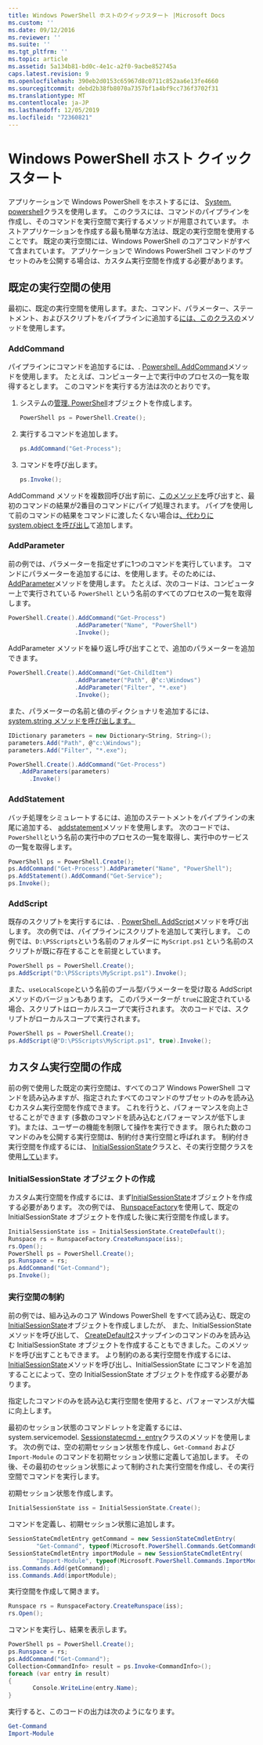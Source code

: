 ```yaml
---
title: Windows PowerShell ホストのクイックスタート |Microsoft Docs
ms.custom: ''
ms.date: 09/12/2016
ms.reviewer: ''
ms.suite: ''
ms.tgt_pltfrm: ''
ms.topic: article
ms.assetid: 5a134b81-bd0c-4e1c-a2f0-9acbe852745a
caps.latest.revision: 9
ms.openlocfilehash: 390eb2d0153c65967d8c0711c852aa6e13fe4660
ms.sourcegitcommit: debd2b38fb8070a7357bf1a4bf9cc736f3702f31
ms.translationtype: MT
ms.contentlocale: ja-JP
ms.lasthandoff: 12/05/2019
ms.locfileid: "72360821"
---
```

# <a name="windows-powershell-host-quickstart"></a>Windows PowerShell ホスト クイック スタート

アプリケーションで Windows PowerShell をホストするには、 [System. powershell](/dotnet/api/System.Management.Automation.PowerShell)クラスを使用します。
このクラスには、コマンドのパイプラインを作成し、そのコマンドを実行空間で実行するメソッドが用意されています。
ホストアプリケーションを作成する最も簡単な方法は、既定の実行空間を使用することです。
既定の実行空間には、Windows PowerShell のコアコマンドがすべて含まれています。
アプリケーションで Windows PowerShell コマンドのサブセットのみを公開する場合は、カスタム実行空間を作成する必要があります。

## <a name="using-the-default-runspace"></a>既定の実行空間の使用

最初に、既定の実行空間を使用します。また、コマンド、パラメーター、ステートメント、およびスクリプトをパイプラインに追加する[には、このクラスの](/dotnet/api/System.Management.Automation.PowerShell)メソッドを使用します。

### <a name="addcommand"></a>AddCommand

パイプラインにコマンドを追加するには、. [Powershell. AddCommand](/dotnet/api/System.Management.Automation.PowerShell.AddCommand)メソッドを使用します。
たとえば、コンピューター上で実行中のプロセスの一覧を取得するとします。
このコマンドを実行する方法は次のとおりです。

1. システムの[管理. PowerShell](/dotnet/api/System.Management.Automation.PowerShell)オブジェクトを作成します。

   ```csharp
   PowerShell ps = PowerShell.Create();
   ```

2. 実行するコマンドを追加します。

   ```csharp
   ps.AddCommand("Get-Process");
   ```

3. コマンドを呼び出します。

   ```csharp
   ps.Invoke();
   ```

AddCommand メソッドを複数回呼び出す前に、[このメソッドを](/dotnet/api/System.Management.Automation.PowerShell.Invoke)呼び出すと、最初のコマンドの結果が2番目のコマンドにパイプ処理されます。
パイプを使用して前のコマンドの結果をコマンドに渡したくない場合は[、代わりに system.object を呼び出し](/dotnet/api/System.Management.Automation.PowerShell.AddStatement)て追加します。

### <a name="addparameter"></a>AddParameter

前の例では、パラメーターを指定せずに1つのコマンドを実行しています。
コマンドにパラメーターを追加するには、を使用します。そのためには、 [AddParameter](/dotnet/api/System.Management.Automation.PSCommand.AddParameter)メソッドを使用します。
たとえば、次のコードは、コンピューター上で実行されている `PowerShell` という名前のすべてのプロセスの一覧を取得します。

```csharp
PowerShell.Create().AddCommand("Get-Process")
                   .AddParameter("Name", "PowerShell")
                   .Invoke();
```

AddParameter メソッドを繰り返し呼び出すことで、追加のパラメーターを追加できます。

```csharp                   
PowerShell.Create().AddCommand("Get-ChildItem")
                   .AddParameter("Path", @"c:\Windows")
                   .AddParameter("Filter", "*.exe")
                   .Invoke();
```

また、パラメーターの名前と値のディクショナリを追加するには、 [system.string メソッドを呼び出します。](/dotnet/api/System.Management.Automation.PowerShell.AddParameters)

```csharp
IDictionary parameters = new Dictionary<String, String>();
parameters.Add("Path", @"c:\Windows");
parameters.Add("Filter", "*.exe");

PowerShell.Create().AddCommand("Get-Process")
   .AddParameters(parameters)
      .Invoke()

```

### <a name="addstatement"></a>AddStatement

バッチ処理をシミュレートするには、追加のステートメントをパイプラインの末尾に追加する、 [addstatement](/dotnet/api/System.Management.Automation.PowerShell.AddStatement)メソッドを使用します。
次のコードでは、`PowerShell`という名前の実行中のプロセスの一覧を取得し、実行中のサービスの一覧を取得します。

```csharp
PowerShell ps = PowerShell.Create();
ps.AddCommand("Get-Process").AddParameter("Name", "PowerShell");
ps.AddStatement().AddCommand("Get-Service");
ps.Invoke();
```

### <a name="addscript"></a>AddScript

既存のスクリプトを実行するには、. [PowerShell. AddScript](/dotnet/api/System.Management.Automation.PowerShell.AddScript)メソッドを呼び出します。
次の例では、パイプラインにスクリプトを追加して実行します。
この例では、`D:\PSScripts`という名前のフォルダーに `MyScript.ps1` という名前のスクリプトが既に存在することを前提としています。

```csharp
PowerShell ps = PowerShell.Create();
ps.AddScript("D:\PSScripts\MyScript.ps1").Invoke();
```

また、`useLocalScope`という名前のブール型パラメーターを受け取る AddScript メソッドのバージョンもあります。
このパラメーターが `true`に設定されている場合、スクリプトはローカルスコープで実行されます。
次のコードでは、スクリプトがローカルスコープで実行されます。

```csharp
PowerShell ps = PowerShell.Create();
ps.AddScript(@"D:\PSScripts\MyScript.ps1", true).Invoke();
```

## <a name="creating-a-custom-runspace"></a>カスタム実行空間の作成

前の例で使用した既定の実行空間は、すべてのコア Windows PowerShell コマンドを読み込みますが、指定されたすべてのコマンドのサブセットのみを読み込むカスタム実行空間を作成できます。
これを行うと、パフォーマンスを向上させることができます (多数のコマンドを読み込むとパフォーマンスが低下します)。または、ユーザーの機能を制限して操作を実行できます。
限られた数のコマンドのみを公開する実行空間は、制約付き実行空間と呼ばれます。
制約付き実行空間を作成するには、 [InitialSessionState](/dotnet/api/System.Management.Automation.Runspaces.InitialSessionState)クラスと、その実行空間クラスを使用[してい](/dotnet/api/System.Management.Automation.Runspaces.Runspace)ます。

### <a name="creating-an-initialsessionstate-object"></a>InitialSessionState オブジェクトの作成

カスタム実行空間を作成するには、まず[InitialSessionState](/dotnet/api/System.Management.Automation.Runspaces.InitialSessionState)オブジェクトを作成する必要があります。
次の例では、 [RunspaceFactory](/dotnet/api/System.Management.Automation.Runspaces.RunspaceFactory)を使用して、既定の InitialSessionState オブジェクトを作成した後に実行空間を作成します。

```csharp
InitialSessionState iss = InitialSessionState.CreateDefault();
Runspace rs = RunspaceFactory.CreateRunspace(iss);
rs.Open();
PowerShell ps = PowerShell.Create();
ps.Runspace = rs;
ps.AddCommand("Get-Command");
ps.Invoke();
```

### <a name="constraining-the-runspace"></a>実行空間の制約

前の例では、組み込みのコア Windows PowerShell をすべて読み込む、既定の[InitialSessionState](/dotnet/api/System.Management.Automation.Runspaces.InitialSessionState)オブジェクトを作成しましたが、
また、InitialSessionState メソッドを呼び出して、 [CreateDefault2](/dotnet/api/System.Management.Automation.Runspaces.InitialSessionState.CreateDefault2)スナップインのコマンドのみを読み込む InitialSessionState オブジェクトを作成することもできました。このメソッドを呼び出すこともできます。
より制約のある実行空間を作成するには、 [InitialSessionState](/dotnet/api/System.Management.Automation.Runspaces.InitialSessionState.Create)メソッドを呼び出し、InitialSessionState にコマンドを追加することによって、空の InitialSessionState オブジェクトを作成する必要があります。

指定したコマンドのみを読み込む実行空間を使用すると、パフォーマンスが大幅に向上します。

最初のセッション状態のコマンドレットを定義するには、system.servicemodel. [Sessionstatecmd・ entry](/dotnet/api/System.Management.Automation.Runspaces.SessionStateCmdletEntry)クラスのメソッドを使用します。
次の例では、空の初期セッション状態を作成し、`Get-Command` および `Import-Module` のコマンドを初期セッション状態に定義して追加します。
その後、その最初のセッション状態によって制約された実行空間を作成し、その実行空間でコマンドを実行します。

初期セッション状態を作成します。

```csharp
InitialSessionState iss = InitialSessionState.Create();
```

コマンドを定義し、初期セッション状態に追加します。

```csharp
SessionStateCmdletEntry getCommand = new SessionStateCmdletEntry(
        "Get-Command", typeof(Microsoft.PowerShell.Commands.GetCommandCommand), "");
SessionStateCmdletEntry importModule = new SessionStateCmdletEntry(
        "Import-Module", typeof(Microsoft.PowerShell.Commands.ImportModuleCommand), "");
iss.Commands.Add(getCommand);
iss.Commands.Add(importModule);
```

実行空間を作成して開きます。

```csharp
Runspace rs = RunspaceFactory.CreateRunspace(iss);
rs.Open();
```

コマンドを実行し、結果を表示します。

```csharp
PowerShell ps = PowerShell.Create();
ps.Runspace = rs;
ps.AddCommand("Get-Command");
Collection<CommandInfo> result = ps.Invoke<CommandInfo>();
foreach (var entry in result)
{
       Console.WriteLine(entry.Name);
}
```

実行すると、このコードの出力は次のようになります。

```powershell
Get-Command
Import-Module
```

